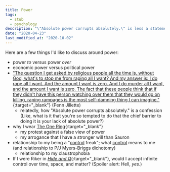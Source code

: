 ```yaml
---
title: Power
tags:
  - stub
  - psychology
description: "\"Absolute power corrupts absolutely.\" is less a statement of fact and more a confession by the speaker."
date: "2020-04-23"
last_modified_at: "2020-10-02"
---
```


Here are a few things I'd like to discuss around power:

* power _to_ versus power _over_
* economic power versus political power
* ["The question I get asked by religious people all the time is, without God, what's to stop me from raping all I want? And my answer is: I do rape all I want. And the amount I want is zero. And I do murder all I want, and the amount I want is zero. The fact that these people think that if they didn't have this person watching over them that they would go on killing, raping rampages is the most self-damning thing I can imagine."](https://www.youtube.com/watch?v=AwebTX3rk3E){:target="&lowbar;blank"} (Penn Jillette)
  * relatedly, how "Absolute power corrupts absolutely." is a confession (Like, what is it that you're so tempted to do that the chief barrier to doing it is your lack of absolute power?)
* why I wear [The One Ring](https://en.wikipedia.org/wiki/One_Ring){:target="&lowbar;blank"}
  * my protest against a false view of power
  * my arrogance that I have a stronger will than Sauron
* relationship to my being a "[control](/control/) freak"; what [control](/control/) means to me (and relationship to P/J Myers-Briggs dichotomy)
   * relationship to my claustrophobia
* If I were Riker in [_Hide and Q_](https://trakt.tv/shows/star-trek-the-next-generation/seasons/1/episodes/10){:target="&lowbar;blank"}, would I accept infinite control over time, space, and matter? (Spoiler alert: Hell, _yes_.)

